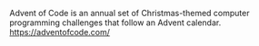 Advent of Code is an annual set of Christmas-themed computer programming challenges that follow an Advent calendar.
https://adventofcode.com/
